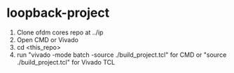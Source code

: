 # loopback-project

1.  Clone ofdm cores repo at ../ip
2.  Open CMD or Vivado
3.  cd <this_repo>
4.  run "vivado -mode batch -source ./build_project.tcl" for CMD or "source ./build_project.tcl" for Vivado TCL
